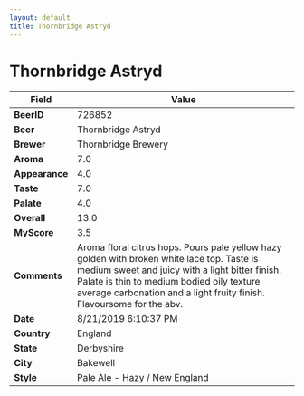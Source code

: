 ```yaml
---
layout: default
title: Thornbridge Astryd
---
```


# Thornbridge Astryd

| Field         | Value     |
|---------------|-----------|
| **BeerID** | 726852 |
| **Beer** | Thornbridge Astryd |
| **Brewer** | Thornbridge Brewery |
| **Aroma** | 7.0 |
| **Appearance** | 4.0 |
| **Taste** | 7.0 |
| **Palate** | 4.0 |
| **Overall** | 13.0 |
| **MyScore** | 3.5 |
| **Comments** | Aroma floral citrus hops. Pours pale yellow hazy golden with broken white lace top. Taste is medium sweet and juicy with a light bitter finish. Palate is thin to medium bodied oily texture average carbonation and a light fruity finish. Flavoursome for the abv. |
| **Date** | 8/21/2019 6:10:37 PM |
| **Country** | England |
| **State** | Derbyshire |
| **City** | Bakewell |
| **Style** | Pale Ale - Hazy / New England |
